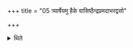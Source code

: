 +++
title = "05 त्र्यार्षेयमु हैके वासिष्ठैन्द्रप्रमदाभरद्वसो"

+++

<details><summary>थिते</summary>

त्र्यार्षेयमु हैके । वासिष्ठैन्द्रप्रमदाभरद्वसो इति । आभरद्वसुवदिन्द्रप्रमदवद्वसिष्ठवदिति ५
</details>
